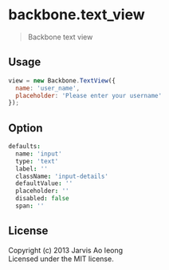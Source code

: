 # backbone.text_view

> Backbone text view

## Usage

```js
view = new Backbone.TextView({
  name: 'user_name',
  placeholder: 'Please enter your username'
});
```

## Option

```coffee
defaults:
  name: 'input'
  type: 'text'
  label: ''
  className: 'input-details'
  defaultValue: ''
  placeholder: ''
  disabled: false
  span: ''
```

## License

Copyright (c) 2013 Jarvis Ao Ieong   
Licensed under the MIT license.
